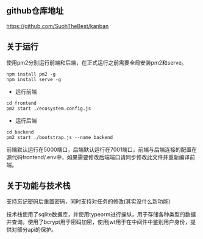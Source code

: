 ## github仓库地址

https://github.com/SuohTheBest/kanban

## 关于运行

使用pm2分别运行前端和后端，在正式运行之前需要全局安装pm2和serve。

```shell
npm install pm2 -g
npm install serve -g
```

- 运行前端
```shell
cd frontend
pm2 start ./ecosystem.config.js
```

- 运行后端
```shell
cd backend
pm2 start ./bootstrap.js --name backend
```

前端默认运行在5000端口，后端默认运行在7001端口。前端与后端连接的配置在源代码frontend/.env中，如果需要修改后端端口请同步修改此文件并重新编译前端。

## 关于功能与技术栈

支持忘记密码后重置密码，同时支持对任务的修改(其实没什么新功能)

技术栈使用了sqlite数据库，并使用typeorm进行操纵，用于存储各种类型的数据并查询。使用了bcrypt用于密码加密，使用jwt用于在中间件中鉴别用户身份，提供对部分api的保护。
